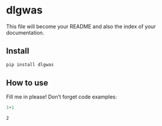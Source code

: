 dlgwas
================

<!-- WARNING: THIS FILE WAS AUTOGENERATED! DO NOT EDIT! -->

This file will become your README and also the index of your
documentation.

## Install

``` sh
pip install dlgwas
```

## How to use

Fill me in please! Don’t forget code examples:

``` python
1+1
```

    2
